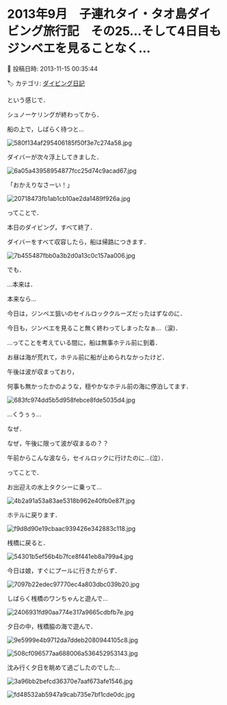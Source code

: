 # 2013年9月　子連れタイ・タオ島ダイビング旅行記　その25…そして4日目もジンベエを見ることなく…

📅 投稿日時: 2013-11-15 00:35:44

🏷️ カテゴリ: [ダイビング日記](ce3a7a8d424d112fce83ee85c81a0e344.md)

という感じで．


シュノーケリングが終わってから．





船の上で，しばらく待つと…




![580f134af295406185f50f3e7c274a58.jpg](images/580f134af295406185f50f3e7c274a58.jpg)




ダイバーが次々浮上してきました．




![6a05a43958954877fcc25d74c9acad67.jpg](images/6a05a43958954877fcc25d74c9acad67.jpg)




「おかえりなさーい！」




![20718473fb1ab1cb10ae2da1489f926a.jpg](images/20718473fb1ab1cb10ae2da1489f926a.jpg)




ってことで．


本日のダイビング，すべて終了．


ダイバーをすべて収容したら，船は帰路につきます．




![7b455487fbb0a3b2d0a13c0c157aa006.jpg](images/7b455487fbb0a3b2d0a13c0c157aa006.jpg)







でも．


…本来は．


本来なら…


今日は，ジンベエ狙いのセイルロッククルーズだったはずなのに．


今日も，ジンベエを見ること無く終わってしまったなぁ…（涙)．





…ってことを考えている間に，船は無事ホテル前に到着．


お昼は海が荒れて，ホテル前に船が止められなかったけど．


午後は波が収まっており，


何事も無かったかのような，穏やかなホテル前の海に停泊してます．




![683fc974dd5b5d958febce8fde5035d4.jpg](images/683fc974dd5b5d958febce8fde5035d4.jpg)







…くうぅぅ…


なぜ．


なぜ，午後に限って波が収まるの？？


午前からこんな波なら，セイルロックに行けたのに…(泣）．





ってことで．


お出迎えの水上タクシーに乗って…




![4b2a91a53a83ae5318b962e40fb0e87f.jpg](images/4b2a91a53a83ae5318b962e40fb0e87f.jpg)




ホテルに戻ります．




![f9d8d90e19cbaac939426e342883c118.jpg](images/f9d8d90e19cbaac939426e342883c118.jpg)







桟橋に戻ると．




![54301b5ef56b4b7fce8f441eb8a799a4.jpg](images/54301b5ef56b4b7fce8f441eb8a799a4.jpg)




今日は娘，すぐにプールに行きたがらず．




![7097b22edec97770ec4a803dbc039b20.jpg](images/7097b22edec97770ec4a803dbc039b20.jpg)




しばらく桟橋のワンちゃんと遊んで…




![2406931fd90aa774e317a9665cdbfb7e.jpg](images/2406931fd90aa774e317a9665cdbfb7e.jpg)




夕日の中，桟橋脇の海で遊んで．




![9e5999e4b9712da7ddeb2080944105c8.jpg](images/9e5999e4b9712da7ddeb2080944105c8.jpg)









![508cf096577aa688006a536452953143.jpg](images/508cf096577aa688006a536452953143.jpg)




沈み行く夕日を眺めて過ごしたのでした…




![3a96bb2befcd36370e7aaf673afe1546.jpg](images/3a96bb2befcd36370e7aaf673afe1546.jpg)









![fd48532ab5947a9cab735e7bf1cde0dc.jpg](images/fd48532ab5947a9cab735e7bf1cde0dc.jpg)

